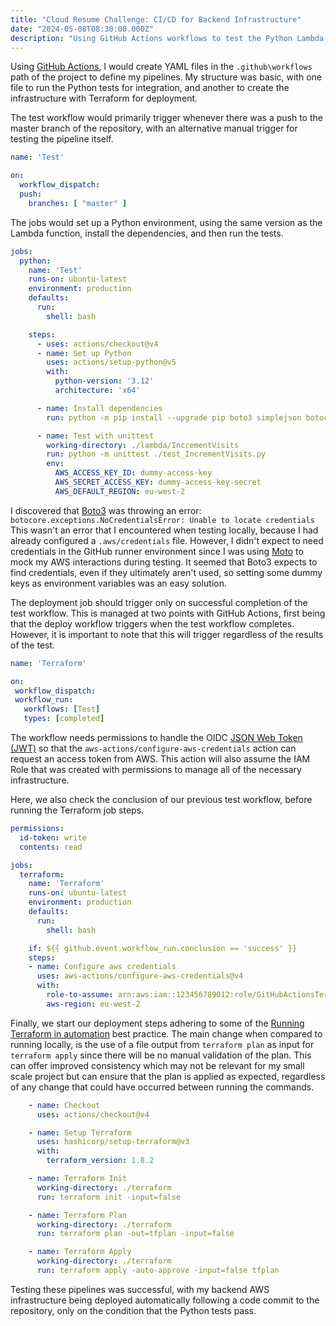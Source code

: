 ```yaml
---
title: "Cloud Resume Challenge: CI/CD for Backend Infrastructure"
date: "2024-05-08T08:30:00.000Z" 
description: "Using GitHub Actions workflows to test the Python Lambda function, then deploy the infrastructure with Terraform."
---
```


Using [GitHub Actions](https://docs.github.com/en/actions), I would create YAML files in the `.github\workflows` path of the project to define my pipelines. My structure was basic, with one file to run the Python tests for integration, and another to create the infrastructure with Terraform for deployment.

The test workflow would primarily trigger whenever there was a push to the master branch of the repository, with an alternative manual trigger for testing the pipeline itself.

```yaml
name: 'Test'

on:
  workflow_dispatch:
  push:
    branches: [ "master" ]
```

The jobs would set up a Python environment, using the same version as the Lambda function, install the dependencies, and then run the tests.

```yaml
jobs:
  python:
    name: 'Test'
    runs-on: ubuntu-latest
    environment: production
    defaults:
      run:
        shell: bash

    steps:
      - uses: actions/checkout@v4
      - name: Set up Python
        uses: actions/setup-python@v5
        with:
          python-version: '3.12'
          architecture: 'x64'

      - name: Install dependencies
        run: python -m pip install --upgrade pip boto3 simplejson botocore moto

      - name: Test with unittest
        working-directory: ./lambda/IncrementVisits
        run: python -m unittest ./test_IncrementVisits.py
        env:
          AWS_ACCESS_KEY_ID: dummy-access-key
          AWS_SECRET_ACCESS_KEY: dummy-access-key-secret
          AWS_DEFAULT_REGION: eu-west-2
```

 I discovered that [Boto3](https://boto3.amazonaws.com/v1/documentation/api/latest/index.html) was throwing an error: `botocore.exceptions.NoCredentialsError: Unable to locate credentials`
 This wasn't an error that I encountered when testing locally, because I had already configured a `.aws/credentials` file. However, I didn't expect to need credentials in the GitHub runner environment since I was using [Moto](https://docs.getmoto.org/en/latest/docs/getting_started.html) to mock my AWS interactions during testing. It seemed that Boto3 expects to find credentials, even if they ultimately aren't used, so setting some dummy keys as environment variables was an easy solution.

The deployment job should trigger only on successful completion of the test workflow. This is managed at two points with GitHub Actions, first being that the deploy workflow triggers when the test workflow completes. However, it is important to note that this will trigger regardless of the results of the test. 

 ```yaml
 name: 'Terraform'

on:
  workflow_dispatch:
  workflow_run:
    workflows: [Test]
    types: [completed]
```

The workflow needs permissions to handle the OIDC [JSON Web Token (JWT)](https://auth0.com/docs/secure/tokens/json-web-tokens) so that the `aws-actions/configure-aws-credentials` action can request an access token from AWS. This action will also assume the IAM Role that was created with permissions to manage all of the necessary infrastructure.

Here, we also check the conclusion of our previous test workflow, before running the Terraform job steps.

```yaml
permissions:
  id-token: write
  contents: read

jobs:
  terraform:
    name: 'Terraform'
    runs-on: ubuntu-latest
    environment: production
    defaults:
      run:
        shell: bash

    if: ${{ github.event.workflow_run.conclusion == 'success' }}
    steps:
    - name: Configure aws credentials
      uses: aws-actions/configure-aws-credentials@v4
      with:
        role-to-assume: arn:aws:iam::123456789012:role/GitHubActionsTerraformRole
        aws-region: eu-west-2
```

Finally, we start our deployment steps adhering to some of the [Running Terraform in automation](https://developer.hashicorp.com/terraform/tutorials/automation/automate-terraform) best practice. The main change when compared to running locally, is the use of a file output from `terraform plan` as input for `terraform apply` since there will be no manual validation of the plan. This can offer improved consistency which may not be relevant for my small scale project but can ensure that the plan is applied as expected, regardless of any change that could have occurred between running the commands.

```yaml
    - name: Checkout
      uses: actions/checkout@v4

    - name: Setup Terraform
      uses: hashicorp/setup-terraform@v3
      with:
        terraform_version: 1.8.2

    - name: Terraform Init
      working-directory: ./terraform
      run: terraform init -input=false

    - name: Terraform Plan
      working-directory: ./terraform
      run: terraform plan -out=tfplan -input=false

    - name: Terraform Apply
      working-directory: ./terraform
      run: terraform apply -auto-approve -input=false tfplan
 ```

 Testing these pipelines was successful, with my backend AWS infrastructure being deployed automatically following a code commit to the repository, only on the condition that the Python tests pass.